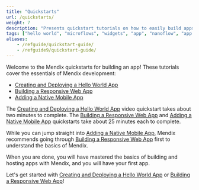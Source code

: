 ```yaml
---
title: "Quickstarts"
url: /quickstarts/
weight: 7
description: "Presents quickstart tutorials on how to easily build apps in Studio Pro."
tags: ["hello world", "microflows", "widgets", "app", "nanoflow", "app development"]
aliases:
    - /refguide/quickstart-guide/
    - /refguide9/quickstart-guide/
---
```


Welcome to the Mendix quickstarts for building an app! These tutorials cover the essentials of Mendix development:

* [Creating and Deploying a Hello World App](/quickstarts/hello-world/)
* [Building a Responsive Web App](/quickstarts/part1/)
* [Adding a Native Mobile App](/quickstarts/part2/)

The [Creating and Deploying a Hello World App](/quickstarts/hello-world/) video quickstart takes about two minutes to complete. The [Building a Responsive Web App](/quickstarts/part1/) and [Adding a Native Mobile App](/quickstarts/part2/) quickstarts take about 25 minutes each to complete.

While you can jump straight into [Adding a Native Mobile App](/quickstarts/part2/), Mendix recommends going through [Building a Responsive Web App](/quickstarts/part1/) first to understand the basics of Mendix.

When you are done, you will have mastered the basics of building and hosting apps with Mendix, and you will have your first app.

Let's get started with [Creating and Deploying a Hello World App](/quickstarts/hello-world/) or [Building a Responsive Web App](/quickstarts/part1/)!

